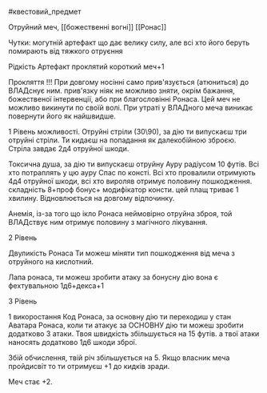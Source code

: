 #квестовий_предмет 

Отруйний меч, [[божественні вогні]] [[Ронас]]

Чутки: могутній артефакт що дає велику силу, але всі хто його беруть помирають від тяжкого отруєння

Рідкість Артефакт проклятий короткий меч+1

Прокляття !!! При довгому носінні само прив'язується (атюниться) до ВЛАДснує ним. прив'язку ніяк не можливо зняти, окрім бажання, божественої інтервенції, або при благословінні Ронаса. Цей меч не можливо викинути по своїй волі. При утраті у ВЛАДного меча виникає повернути його як найшвидше.

1 Рівень можливості.
Отруйні стріли (30\90), за дію ти випускаєш три отруйні стріли. Ти кидаєш на попадання як далекобійною зброєю. Стріла завдає 2д4 отруйної шкоди.

Токсична душа, за дію ти випускаєш отруйну Ауру радіусом 10 футів. Всі хто потраплять у цю ауру Спас по консті. Всі хто провалили отримують 4д4 отруйної шкоди, всі хто вироляв отримує половину пошкодження. складність 8+проф бонус+ модифікатор консти. цей плащ триває 1 хвилину. Відновлюється на довгому відпочинку.

Анемія, із-за того що ікло Ронаса неймовірно отруйна зброя, той ВЛАДствує ним отримує половину з магічного лікування.

2 Рівень

Двуликість Ронаса Ти можеш міняти тип пошкодження від меча з отруйного на кислотний.

Лапа ронаса, ти можеш зробити атаку за бонусну дію вона є фехтувальною 1д6+декса+1

3 Рівень

1 викоростання Код Ронаса, за основну дію ти переходиш у стан Аватара Ронаса, коли ти атакує за ОСНОВНУ дію ти можеш зробити додатково 3 атаки. Твоя швидкість збільшується на 15 футів. а твої атаки наносять додатково 1д6 шкоди зброї.

Збій обчислення, твій річ збільшується на 5. Якщо власник меча пройдисвіт то ти отримуєш +1 до кидків зради.

Меч стає +2.